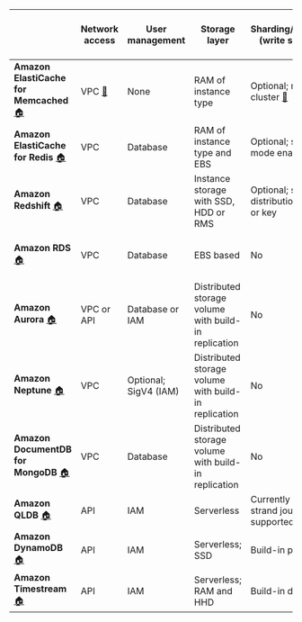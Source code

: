 |  | Network access | User management | Storage layer | Sharding/partitioning<br/>(write scalability) | Read replicas<br/>(read scalability) | High availability<br/>(failover) | Encryption<br/>at rest | Encryption<br/>in transit |
|---|---|---|---|---|---|---|---|---|
| **Amazon ElastiCache for Memcached** [🏠][ecm1] | VPC [🔗][ecm6] | None | RAM of instance type | Optional; multi-node cluster [🍕][ecm5] | No [♊][ecm3] | No [🔥][ecm3] | No [🔒][ecm2] | Yes [🔒][ecm4] |
| **Amazon ElastiCache for Redis** [🏠][ecr1] | VPC | Database | RAM of instance type and EBS | Optional; see cluster mode enabled | Optional | Optional; see cluster mode enabled | Optional; KMS | Optional |
| **Amazon Redshift** [🏠][red1] | VPC | Database | Instance storage with SSD, HDD or RMS | Optional; see distribution style even or key | Optional; see distribution style all | Automatic restore from backup | Optional; KMS or HSM | Optional |
| **Amazon RDS** [🏠][rds1] | VPC | Database | EBS based | No | Optional | Optional; see Multi-AZFailover to secondary | Optional; KMS | Optional; parameter group |
| **Amazon Aurora** [🏠][aur1] | VPC or API | Database or IAM | Distributed storage volume with build-in replication | No | Optional | Failover to replicaFailover to primary with Multi-master | Optional; KMS | Optional; parameter group |
| **Amazon Neptune** [🏠][nep1] | VPC | Optional; SigV4 (IAM) | Distributed storage volume with build-in replication | No | Optional | Failover to replica | Optional; KMS | Yes |
| **Amazon DocumentDB for MongoDB** [🏠][doc1] | VPC | Database | Distributed storage volume with build-in replication | No | Optional | Failover to replica | Optional; KMS | Yes |
| **Amazon QLDB** [🏠][qld1] | API | IAM | Serverless | Currently only single strand journal supported | Build-in replication | Build-in HA | Yes; KMS | Yes |
| **Amazon DynamoDB** [🏠][ddb1] | API | IAM | Serverless; SSD | Build-in partitioning | Build-in replication | Build-in HA | Yes; KMS | Yes |
| **Amazon Timestream** [🏠][tim1] | API | IAM | Serverless; RAM and HHD | Build-in distribution | Build-in replication | Build-in HA | Yes; KMS | Yes |

[ecm1]: https://aws.amazon.com/elasticache/memcached/
[ecm2]: https://docs.aws.amazon.com/AmazonElastiCache/latest/mem-ug/Security.html
[ecm3]: https://docs.aws.amazon.com/AmazonElastiCache/latest/mem-ug/FaultTolerance.html
[ecm4]: https://docs.aws.amazon.com/AmazonElastiCache/latest/mem-ug/infrastructure-security.html
[ecm5]: https://docs.aws.amazon.com/AmazonElastiCache/latest/mem-ug/Clusters.AddNode.html
[ecm6]: https://docs.aws.amazon.com/AmazonElastiCache/latest/mem-ug/VPCs.html

[ecr1]: https://aws.amazon.com/elasticache/redis/

[red1]: https://aws.amazon.com/redshift/

[rds1]: https://aws.amazon.com/rds/

[aur1]: https://aws.amazon.com/rds/aurora/

[nep1]: https://aws.amazon.com/neptune/

[doc1]: https://aws.amazon.com/documentdb/

[qld1]: https://aws.amazon.com/qldb/

[ddb1]: https://aws.amazon.com/dynamodb/

[tim1]: https://aws.amazon.com/timestream/
